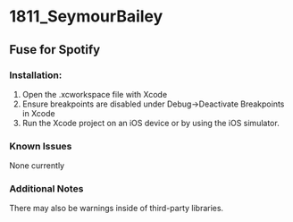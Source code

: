 # 1811_SeymourBailey

## Fuse for Spotify

### Installation:

1. Open the .xcworkspace file with Xcode
2. Ensure breakpoints are disabled under Debug->Deactivate Breakpoints in Xcode
3. Run the Xcode project on an iOS device or by using the iOS simulator.



### Known Issues

None currently



### Additional Notes

There may also be warnings inside of third-party libraries.

